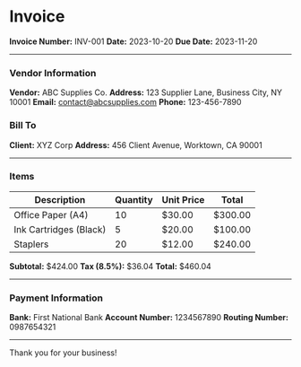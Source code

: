 # Invoice

**Invoice Number:** INV-001
**Date:** 2023-10-20
**Due Date:** 2023-11-20

---

### Vendor Information
**Vendor:** ABC Supplies Co.
**Address:** 123 Supplier Lane, Business City, NY 10001
**Email:** contact@abcsupplies.com
**Phone:** 123-456-7890

### Bill To
**Client:** XYZ Corp
**Address:** 456 Client Avenue, Worktown, CA 90001

---

### Items

| Description              | Quantity | Unit Price | Total   |
|--------------------------|----------|------------|---------|
| Office Paper (A4)        | 10       | $30.00     | $300.00 |
| Ink Cartridges (Black)   | 5        | $20.00     | $100.00 |
| Staplers                 | 20       | $12.00     | $240.00 |

**Subtotal:** $424.00
**Tax (8.5%):** $36.04
**Total:** $460.04

---

### Payment Information
**Bank:** First National Bank
**Account Number:** 1234567890
**Routing Number:** 0987654321

---

Thank you for your business!
